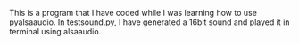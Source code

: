 This is a program that I have coded while I was learning how to use pyalsaaudio. In testsound.py, I have generated a 16bit sound and played it in terminal using alsaaudio.
